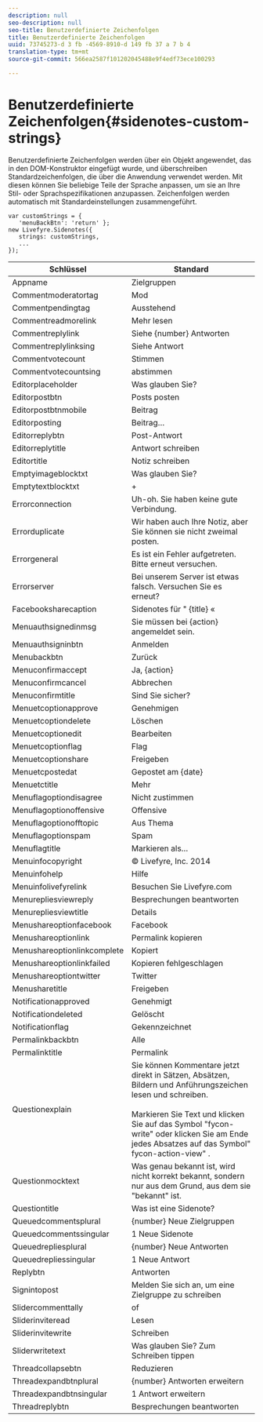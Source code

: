```yaml
---
description: null
seo-description: null
seo-title: Benutzerdefinierte Zeichenfolgen
title: Benutzerdefinierte Zeichenfolgen
uuid: 73745273-d 3 fb -4569-8910-d 149 fb 37 a 7 b 4
translation-type: tm+mt
source-git-commit: 566ea2587f101202045488e9f4edf73ece100293

---
```



# Benutzerdefinierte Zeichenfolgen{#sidenotes-custom-strings}

Benutzerdefinierte Zeichenfolgen werden über ein Objekt angewendet, das in den DOM-Konstruktor eingefügt wurde, und überschreiben Standardzeichenfolgen, die über die Anwendung verwendet werden. Mit diesen können Sie beliebige Teile der Sprache anpassen, um sie an Ihre Stil- oder Sprachspezifikationen anzupassen. Zeichenfolgen werden automatisch mit Standardeinstellungen zusammengeführt.

```
var customStrings = { 
   'menuBackBtn': 'return' }; 
new Livefyre.Sidenotes({ 
   strings: customStrings, 
   ...  
});
```

| Schlüssel | Standard |
|---|---|
| Appname | Zielgruppen |
| Commentmoderatortag | Mod |
| Commentpendingtag | Ausstehend |
| Commentreadmorelink | Mehr lesen |
| Commentreplylink | Siehe {number} Antworten |
| Commentreplylinksing | Siehe Antwort |
| Commentvotecount | Stimmen |
| Commentvotecountsing | abstimmen |
| Editorplaceholder | Was glauben Sie? |
| Editorpostbtn | Posts posten |
| Editorpostbtnmobile | Beitrag |
| Editorposting | Beitrag… |
| Editorreplybtn | Post-Antwort |
| Editorreplytitle | Antwort schreiben |
| Editortitle | Notiz schreiben |
| Emptyimageblocktxt | Was glauben Sie? |
| Emptytextblocktxt | + |
| Errorconnection | Uh-oh. Sie haben keine gute Verbindung. |
| Errorduplicate | Wir haben auch Ihre Notiz, aber Sie können sie nicht zweimal posten. |
| Errorgeneral | Es ist ein Fehler aufgetreten. Bitte erneut versuchen. |
| Errorserver | Bei unserem Server ist etwas falsch. Versuchen Sie es erneut? |
| Facebooksharecaption | Sidenotes für " {title} « |
| Menuauthsignedinmsg | Sie müssen bei {action} angemeldet sein. |
| Menuauthsigninbtn | Anmelden |
| Menubackbtn | Zurück |
| Menuconfirmaccept | Ja, {action} |
| Menuconfirmcancel | Abbrechen |
| Menuconfirmtitle | Sind Sie sicher? |
| Menuetcoptionapprove | Genehmigen |
| Menuetcoptiondelete | Löschen |
| Menuetcoptionedit | Bearbeiten |
| Menuetcoptionflag | Flag |
| Menuetcoptionshare | Freigeben |
| Menuetcpostedat | Gepostet am {date} |
| Menuetctitle | Mehr |
| Menuflagoptiondisagree | Nicht zustimmen |
| Menuflagoptionoffensive | Offensive |
| Menuflagoptionofftopic | Aus Thema |
| Menuflagoptionspam | Spam |
| Menuflagtitle | Markieren als… |
| Menuinfocopyright | © Livefyre, Inc. 2014 |
| Menuinfohelp | Hilfe |
| Menuinfolivefyrelink | Besuchen Sie Livefyre.com |
| Menurepliesviewreply | Besprechungen beantworten |
| Menurepliesviewtitle | Details |
| Menushareoptionfacebook | Facebook |
| Menushareoptionlink | Permalink kopieren |
| Menushareoptionlinkcomplete | Kopiert |
| Menushareoptionlinkfailed | Kopieren fehlgeschlagen |
| Menushareoptiontwitter | Twitter |
| Menusharetitle | Freigeben |
| Notificationapproved | Genehmigt |
| Notificationdeleted | Gelöscht |
| Notificationflag | Gekennzeichnet |
| Permalinkbackbtn | Alle |
| Permalinktitle | Permalink |
| Questionexplain | Sie können Kommentare jetzt direkt in Sätzen, Absätzen, Bildern und Anführungszeichen lesen und schreiben.<br><br>Markieren Sie Text und klicken Sie auf das Symbol "fycon-write" oder klicken Sie am Ende jedes Absatzes auf das Symbol" fycon-action-view" . |
| Questionmocktext | Was genau bekannt ist, wird nicht korrekt bekannt, sondern nur aus dem Grund, aus dem sie "bekannt" ist. |
| Questiontitle | Was ist eine Sidenote? |
| Queuedcommentsplural | {number} Neue Zielgruppen |
| Queuedcommentssingular | 1 Neue Sidenote |
| Queuedrepliesplural | {number} Neue Antworten |
| Queuedrepliessingular | 1 Neue Antwort |
| Replybtn | Antworten |
| Signintopost | Melden Sie sich an, um eine Zielgruppe zu schreiben |
| Slidercommenttally | of |
| Sliderinviteread | Lesen |
| Sliderinvitewrite | Schreiben |
| Sliderwritetext | Was glauben Sie? Zum Schreiben tippen |
| Threadcollapsebtn | Reduzieren |
| Threadexpandbtnplural | {number} Antworten erweitern |
| Threadexpandbtnsingular | 1 Antwort erweitern |
| Threadreplybtn | Besprechungen beantworten |
